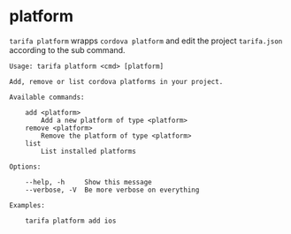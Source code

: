 # platform

`tarifa platform` wrapps `cordova platform` and edit the project `tarifa.json` according to the sub command.

```
Usage: tarifa platform <cmd> [platform]

Add, remove or list cordova platforms in your project.

Available commands:

    add <platform>
        Add a new platform of type <platform>
    remove <platform>
        Remove the platform of type <platform>
    list
        List installed platforms

Options:

    --help, -h     Show this message
    --verbose, -V  Be more verbose on everything

Examples:

    tarifa platform add ios
```
